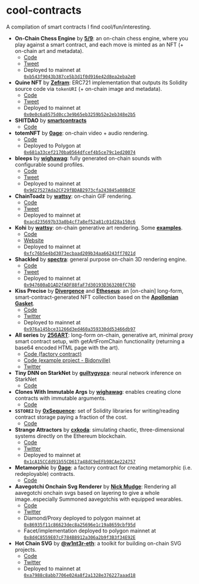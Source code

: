# cool-contracts
A compilation of smart contracts I find cool/fun/interesting.

* <b>On-Chain Chess Engine</b> by [<b>5/9</b>](https://github.com/fiveoutofnine/): an on-chain chess engine, where you play against a smart contract, and each move is minted as an NFT (+ on-chain art and metadata).
    * [Code](https://github.com/fiveoutofnine/fiveoutofnine-chess/)
    * [Tweet](https://twitter.com/fiveoutofnine/status/1470102097937027072/)
    * Deployed to mainnet at [`0xb543f9043b387ce5b3d1f0d916e42d8ea2eba2e0`](https://etherscan.io/address/0xb543f9043b387ce5b3d1f0d916e42d8ea2eba2e0/)
* <b>Quine NFT</b> by [<b>Zefram</b>](https://github.com/ZeframLou/): ERC721 implementation that outputs its Solidity source code via `tokenURI` (+ on-chain image and metadata).
    * [Code](https://etherscan.io/address/0x0e0c6a8575d0cc3e9b65eb3259b52e2eb348e2b5#code/)
    * [Tweet](https://twitter.com/boredGenius/status/1421387579270725635/)
    * Deployed to mainnet at [`0x0e0c6a8575d0cc3e9b65eb3259b52e2eb348e2b5`](https://etherscan.io/address/0x0e0c6a8575d0cc3e9b65eb3259b52e2eb348e2b5/)
* <b>SHITDAO</b> by [<b>smartcontracts</b>](https://github.com/smartcontracts/)
    * [Code](https://github.com/smartcontracts/shitdao/)
* <b>totemNFT</b> by [<b>0age</b>](https://github.com/0age/): on-chain video + audio rendering.
    * [Code](https://polygonscan.com/address/0x681a33cef2170ba0564dfcef4b5ce79c1ed20074#code/)
    * Deployed to Polygon at [`0x681a33cef2170ba0564dfcef4b5ce79c1ed20074`](https://polygonscan.com/address/0x681a33cef2170ba0564dfcef4b5ce79c1ed20074/)
* <b>bleeps</b> by [<b>wighawag</b>](https://github.com/wighawag/): fully generated on-chain sounds with configurable sound profiles.
    * [Code](https://github.com/wighawag/bleeps/)
    * [Tweet](https://twitter.com/BleepsDao/)
    * Deployed to mainnet at [`0x9d27527Ada2CF29fBDAB2973cfa243845a08Bd3F`](https://etherscan.io/address/0x9d27527Ada2CF29fBDAB2973cfa243845a08Bd3F/)
* <b>ChainToadz</b> by [<b>wattsy</b>](https://twitter.com/wattsyart): on-chain GIF rendering.
    * [Code](https://etherscan.io/address/0xacd235697b33a0b4cf7a8ef52a81c01d28a150c6#code/)
    * [Tweet](https://twitter.com/wattsyart/status/1471957355847892994/)
    * Deployed to mainnet at [`0xacd235697b33a0b4cf7a8ef52a81c01d28a150c6`](https://etherscan.io/address/0xacd235697b33a0b4cf7a8ef52a81c01d28a150c6/)
* <b>Kohi</b> by [<b>wattsy</b>](https://twitter.com/wattsyart): on-chain generative art rendering. Some [<b>examples</b>](https://kohi.art/collections/).
    * [Code](https://github.com/kohiart/kohi-composer/)
    * [Website](https://kohi.art/)
    * Deployed to mainnet at [`0xfc76b5e4bd3073ecbaad209b34aa66243ff7021d`](https://etherscan.io/address/0xfc76b5e4bd3073ecbaad209b34aa66243ff7021d/)
* <b>Shackled</b> by [<b>spectra</b>](https://www.spectra.art/): general purpose on-chain 3D rendering engine.
    * [Code](https://etherscan.io/address/0x947600aD1AD2fADF88faF7d30193D363208fC76D#code/)
    * [Tweet](https://twitter.com/SpectraArt_NFT/status/1492848788767064068/)
    * Deployed to mainnet at [`0x947600aD1AD2fADF88faF7d30193D363208fC76D`](https://etherscan.io/address/0x947600aD1AD2fADF88faF7d30193D363208fC76D/)
* <b>Kiss Precise</b> by [<b>Divergence</b>](https://twitter.com/divergence_art/) and [<b>Etheseus</b>](https://twitter.com/etheseus_art/): an [on-chain] long-form, smart-contract-generated NFT collection based on the [<b>Apollonian Gasket</b>](https://en.wikipedia.org/wiki/Apollonian_gasket).
    * [Code](https://etherscan.io/address/0x976a145bce31266d3ed460a359330dd53466db97#code/)
    * [Twitter](https://twitter.com/thekissprecise/)
    * Deployed to mainnet at [`0x976a145bce31266d3ed460a359330dd53466db97`](https://etherscan.io/address/0x976a145bce31266d3ed460a359330dd53466db97/)
* <b>All series</b> by [<b>256ART</b>](https://www.256art.com/): long-form on-chain, generative art, minimal proxy smart contract setup, with getArtFromChain functionality (returning a base64 encoded HTML page with the art).
    * [Code (factory contract)](https://etherscan.io/address/0x12C2c7Cd1EC395edc886DBee9323bCdEA7bF9D5A/#code)
    * [Code (example project - Bidonville)](https://etherscan.io/address/0xd2e9c0896772071cfc87aa455bcef4a794455900#code)
    * [Twitter](https://twitter.com/Mint256Art)
* <b>Tiny DNN on StarkNet</b> by [<b>guiltygyoza</b>](https://github.com/guiltygyoza/): neural network inference on StarkNet
    * [Code](https://github.com/guiltygyoza/tiny-dnn-on-starknet/)
* <b>Clones With Immutable Args</b> by [<b>wighawag</b>](https://github.com/wighawag/): enables creating clone contracts with immutable arguments.
    * [Code](https://github.com/wighawag/clones-with-immutable-args/)
* <b>`SSTORE2`</b> by [<b>0xSequence</b>](https://github.com/0xSequence/): set of Solidity libraries for writing/reading contract storage paying a fraction of the cost.
    * [Code](https://github.com/0xSequence/sstore2/)
* <b>Strange Attractors</b> by [<b>cxkoda</b>](https://github.com/cxkoda/): simulating chaotic, three-dimensional systems directly on the Ethereum blockchain.
    * [Code](https://etherscan.io/address/0x1cA15CCdd91b55CD617a48dC9eEFb98CAe224757#code/)
    * [Twitter](https://twitter.com/StrngeAttrctors/)
    * Deployed to mainnet at [`0x1cA15CCdd91b55CD617a48dC9eEFb98CAe224757`](https://etherscan.io/address/0x1cA15CCdd91b55CD617a48dC9eEFb98CAe224757/)
* <b>Metamorphic</b> by [<b>0age</b>](https://github.com/0age/): a factory contract for creating metamorphic (i.e. redeployable) contracts.
    * [Code](https://github.com/0age/metamorphic/)
* <b>Aavegotchi Onchain Svg Renderer</b> by [<b>Nick Mudge</b>](https://github.com/mudgen/): Rendering all aavegotchi onchain svgs based on layering to give a whole image..especially Summoned aavegotchis with equipped wearables.
    * [Code](https://github.com/aavegotchi/aavegotchi-contracts/blob/master/contracts/Aavegotchi/facets/SvgFacet.sol)
    * [Twitter](https://twitter.com/aavegotchi)
    * Diamond/Proxy deployed to polygon mainnet at [`0x86935f11c86623dec8a25696e1c19a8659cbf95d`](https://polygonscan.com/token/0x86935f11c86623dec8a25696e1c19a8659cbf95d)
    * Facet/implementation deployed to polygon mainnet at [`0x8d4C8559E07cF784B8912a306a2b9f3B3f34E92E`](https://polygonscan.com/address/0x8d4C8559E07cF784B8912a306a2b9f3B3f34E92E)
* <b>Hot Chain SVG</b> by [<b>@w1nt3r-eth</b>](https://github.com/w1nt3r-eth/): a toolkit for building on-chain SVG projects.
    * [Code](https://github.com/w1nt3r-eth/hot-chain-svg)
    * [Twitter](https://twitter.com/w1nt3r_eth/status/1514380306555412482)
    * Deployed to mainnet at [`0xa7988c8abb7706e024a8f2a1328e376227aaad18`](https://etherscan.io/address/0xa7988c8abb7706e024a8f2a1328e376227aaad18/)
